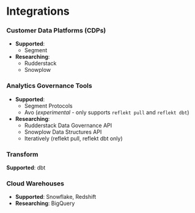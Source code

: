 <!--
SPDX-FileCopyrightText: 2022 Gregory Clunies <greg@reflekt-ci.com>

SPDX-License-Identifier: Apache-2.0
-->

# Integrations
### Customer Data Platforms (CDPs)
- **Supported**:
  - Segment
- **Researching**:
  - Rudderstack
  - Snowplow

### Analytics Governance Tools
- **Supported**:
  - Segment Protocols
  - Avo (*experimental* - only supports `reflekt pull` and `reflekt dbt`)
- **Researching**:
  - Rudderstack Data Governance API
  - Snowplow Data Structures API
  - Iteratively (reflekt pull, reflekt dbt only)

### Transform
**Supported**: dbt

### Cloud Warehouses
- **Supported**: Snowflake, Redshift
- **Researching**: BigQuery
